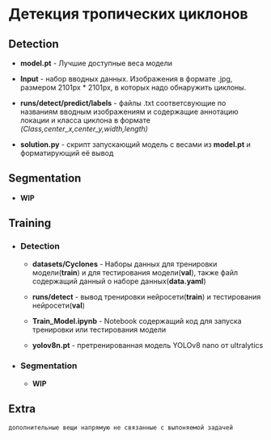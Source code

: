# Детекция тропических циклонов
## Detection
- **model.pt** - Лучшие доступные веса модели

- **Input** - набор вводных данных. Изображения в формате .jpg, размером 2101px * 2101px, в которых надо обнаружить циклоны.

- **runs/detect/predict/labels** - файлы .txt соответсвующие по названиям вводным изображениям и содержащие аннотацию локации и класса циклона в формате *(Class,center_x,center_y,width,length)*

- **solution.py** - скрипт запускающий модель с весами из **model.pt** и форматирующий её вывод

## Segmentation
- **WIP**

## Training
- ### Detection 
    - **datasets/Cyclones** - Наборы данных для тренировки модели(**train**) и для тестирования модели(**val**), также файл содержащий данный о наборе данных(**data.yaml**)

    - **runs/detect** - вывод тренировки нейросети(**train**) и тестирования нейросети(**val**)
    
    - **Train_Model.ipynb** - Notebook содержащий код для запуска тренировки или тестирования модели
    
    - **yolov8n.pt** - претренированная модель YOLOv8 nano от ultralytics
    
- ### Segmentation
    - **WIP**
 
## Extra
    дополнительные вещи напрямую не связанные с выпоняемой задачей
